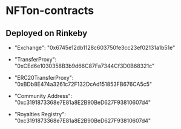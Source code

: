 # NFTon-contracts

## Deployed on Rinkeby

* "Exchange": "0x6745e12db1128c603750fe3cc23ef02131a1b51e"

* "TransferProxy": "0xCEd6e1030358B3b9d66C87Fa7344Cf3D0B68321c"

* "ERC20TransferProxy": "0xBDb8E474a3261c72F132DcAd151853FB676CA5c5"

* "Community Address": "0xc3191873368e7E81a8E2B90BeD627F93810607d4"

* "Royalties Registry": "0xc3191873368e7E81a8E2B90BeD627F93810607d4"
